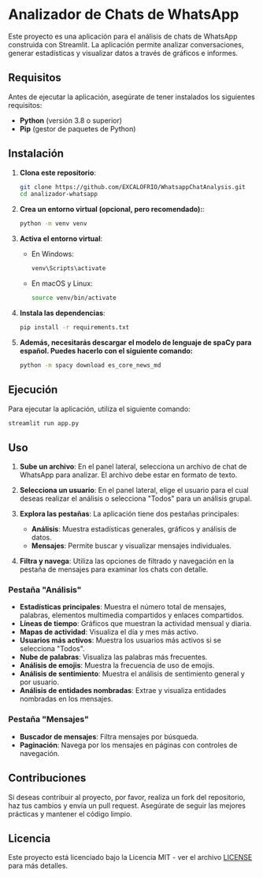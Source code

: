# Analizador de Chats de WhatsApp

Este proyecto es una aplicación para el análisis de chats de WhatsApp construida con Streamlit. La aplicación permite analizar conversaciones, generar estadísticas y visualizar datos a través de gráficos e informes.

## Requisitos

Antes de ejecutar la aplicación, asegúrate de tener instalados los siguientes requisitos:

- **Python** (versión 3.8 o superior)
- **Pip** (gestor de paquetes de Python)

## Instalación

1. **Clona este repositorio**:

   ```bash
   git clone https://github.com/EXCALOFRIO/WhatsappChatAnalysis.git
   cd analizador-whatsapp

   ```

2. **Crea un entorno virtual (opcional, pero recomendado):**:

   ```bash
   python -m venv venv

   ```

3. **Activa el entorno virtual**:

   - En Windows:
     ```bash
     venv\Scripts\activate
     ```
   - En macOS y Linux:
     ```bash
     source venv/bin/activate
     ```

4. **Instala las dependencias**:

   ```bash
   pip install -r requirements.txt

   ```

5. **Además, necesitarás descargar el modelo de lenguaje de spaCy para español. Puedes hacerlo con el siguiente comando:**
   ```bash
   python -m spacy download es_core_news_md
   ```

## Ejecución

Para ejecutar la aplicación, utiliza el siguiente comando:

```bash
streamlit run app.py
```

## Uso

1. **Sube un archivo**: En el panel lateral, selecciona un archivo de chat de WhatsApp para analizar. El archivo debe estar en formato de texto.

2. **Selecciona un usuario**: En el panel lateral, elige el usuario para el cual deseas realizar el análisis o selecciona "Todos" para un análisis grupal.

3. **Explora las pestañas**: La aplicación tiene dos pestañas principales:

   - **Análisis**: Muestra estadísticas generales, gráficos y análisis de datos.
   - **Mensajes**: Permite buscar y visualizar mensajes individuales.

4. **Filtra y navega**: Utiliza las opciones de filtrado y navegación en la pestaña de mensajes para examinar los chats con detalle.

### Pestaña "Análisis"

- **Estadísticas principales**: Muestra el número total de mensajes, palabras, elementos multimedia compartidos y enlaces compartidos.
- **Líneas de tiempo**: Gráficos que muestran la actividad mensual y diaria.
- **Mapas de actividad**: Visualiza el día y mes más activo.
- **Usuarios más activos**: Muestra los usuarios más activos si se selecciona "Todos".
- **Nube de palabras**: Visualiza las palabras más frecuentes.
- **Análisis de emojis**: Muestra la frecuencia de uso de emojis.
- **Análisis de sentimiento**: Muestra el análisis de sentimiento general y por usuario.
- **Análisis de entidades nombradas**: Extrae y visualiza entidades nombradas en los mensajes.

### Pestaña "Mensajes"

- **Buscador de mensajes**: Filtra mensajes por búsqueda.
- **Paginación**: Navega por los mensajes en páginas con controles de navegación.

## Contribuciones

Si deseas contribuir al proyecto, por favor, realiza un fork del repositorio, haz tus cambios y envía un pull request. Asegúrate de seguir las mejores prácticas y mantener el código limpio.

## Licencia

Este proyecto está licenciado bajo la Licencia MIT - ver el archivo [LICENSE](LICENSE) para más detalles.
